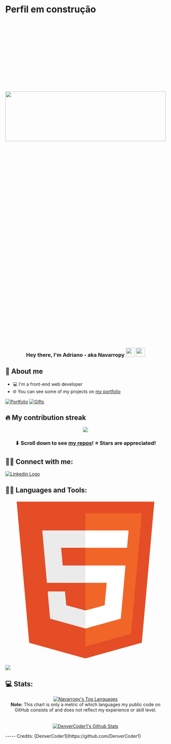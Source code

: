 <h1>Perfil em construção</h1>
<br />
<br />
<br />
<br />
<br />
<br />
<br />
<br />
<br />
<br />
<br />
<br />
<br />
<a href="#" align="center"><img align="center" width="100%" height="20%" src="https://i.imgur.com/U45d5De.png" height="175px"/></a>

<h3 align="center">Hey there, I'm Adriano - aka Navarropy <img src="https://media.giphy.com/media/hvRJCLFzcasrR4ia7z/giphy.gif" width="28"> <img src="https://emojis.slackmojis.com/emojis/images/1531849430/4246/blob-sunglasses.gif?1531849430" width="28"/></h3>

## 📖 About me

* 💻 I'm a front-end web developer
* 🌐 You can see some of my projects on [my portfolio](https://navarropy-portfolio.netlify.app/)

<p align="left">
  <a href="https://freshidea.com/jonah/"><img alt="Portfolio" title="Portfolio" src="https://img.shields.io/badge/-Portfolio-000000?style=for-the-badge&logo=koding&logoColor=white"/></a>
    <a href="http://eyl327.mywebcommunity.org/promos/"><img alt="Gifts" title="Gifts for you" src="https://img.shields.io/badge/-Links%20to%20free%20stuff-000000?style=for-the-badge&logo=coveralls&logoColor=white"/></a>
</p>

## 🔥 My contribution streak

<p align="center">
  <a href="https://github.com/Navarropy/github-readme-streak-stats">
    <img src="https://github-readme-streak-stats.herokuapp.com/?user=Navarropy#version3"/>
  </a>
</p>

<h3 align="center">⬇ Scroll down to see <a href="https://github.com/Navarropy?tab=repositories">my repos</a>! ⭐ Stars are appreciated!</h3>

## 🙋‍♂️ Connect with me:

<p align="left">
  <a href="https://linkedin.com/in/adrianonavarro"><img alt="Linkedin Logo" title="Linkedin" src="https://img.shields.io/badge/LinkedIn-0077B5?style=for-the-badge&logo=linkedin&logoColor=white"/></a>
</p>

## 👨‍💻 Languages and Tools:

<svg xmlns="http://www.w3.org/2000/svg" viewBox="0 0 128 128"><path fill="#E44D26" d="M19.037 113.876L9.032 1.661h109.936l-10.016 112.198-45.019 12.48z"/><path fill="#F16529" d="M64 116.8l36.378-10.086 8.559-95.878H64z"/><path fill="#EBEBEB" d="M64 52.455H45.788L44.53 38.361H64V24.599H29.489l.33 3.692 3.382 37.927H64zm0 35.743l-.061.017-15.327-4.14-.979-10.975H33.816l1.928 21.609 28.193 7.826.063-.017z"/><path fill="#fff" d="M63.952 52.455v13.763h16.947l-1.597 17.849-15.35 4.143v14.319l28.215-7.82.207-2.325 3.234-36.233.335-3.696h-3.708zm0-27.856v13.762h33.244l.276-3.092.628-6.978.329-3.692z"/></svg>

[<img src="https://img.shields.io/badge/-Subscribe-red?style=for-the-badge&logo=youtube&logoColor=white"/>](https://www.youtube.com/c/DevProTips?sub_confirmation=1)

## 💻 Stats:
<p align="center">
  <a href="https://github.com/anuraghazra/github-readme-stats"><img alt="Navarropy's Top Languages" src="https://github-readme-stats.vercel.app/api/top-langs/?username=Navarropy&langs_count=10&layout=compact#" /></a><br />
  <b>Note:</b> This chart is only a metric of which languages my public code on GitHub consists of and does not reflect my experience or skill level.
  <br />
  <br />
  <br />
  <a href="https://github.com/anuraghazra/github-readme-stats"><img alt="DenverCoder1's Github Stats" src="https://github-readme-stats.vercel.app/api?username=DenverCoder1&show_icons=true&count_private=true&hide=" /></a>
</p>
-----
Credits: [DenverCoder1](https://github.com/DenverCoder1)
